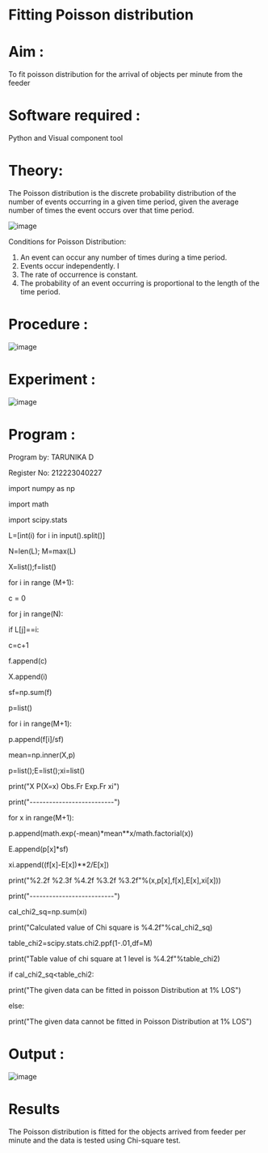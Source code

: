 # Fitting Poisson  distribution
# Aim : 

To fit poisson distribution for the arrival of objects per minute from the feeder

# Software required :  

Python and Visual component tool

# Theory:

The Poisson distribution is the discrete probability distribution of the number of events occurring in a given time period, given the average number of times the event occurs over that time period.

![image](https://user-images.githubusercontent.com/104613195/166248326-fd042076-8b0b-40c4-8b11-1d8e8fcb74db.png)

 Conditions for Poisson Distribution:

1. An event can occur any number of times during a time period.
2. Events occur independently. I
3. The rate of occurrence is constant.
4. The probability of an event occurring is proportional to the length of the time period. 
 
# Procedure :

![image](https://user-images.githubusercontent.com/104613195/166251988-d0c53205-6080-4f7b-ae4c-398178586637.png)

# Experiment :

![image](https://user-images.githubusercontent.com/103921593/230282876-f4a5afbf-cac1-4648-a1b0-c78840638a8e.png)

# Program :


Program by: TARUNIKA D

Register No: 212223040227

import numpy as np

import math

import scipy.stats

L=[int(i) for i in input().split()]

N=len(L); M=max(L)

X=list();f=list()

for i in range (M+1):

c = 0

for j in range(N):

if L[j]==i:

c=c+1

f.append(c)

X.append(i)

sf=np.sum(f)

p=list()

for i in range(M+1):

p.append(f[i]/sf)

mean=np.inner(X,p)

p=list();E=list();xi=list()

print("X P(X=x) Obs.Fr Exp.Fr xi")

print("--------------------------")

for x in range(M+1):

p.append(math.exp(-mean)*mean**x/math.factorial(x))

E.append(p[x]*sf)

xi.append((f[x]-E[x])**2/E[x])

print("%2.2f %2.3f %4.2f %3.2f %3.2f"%(x,p[x],f[x],E[x],xi[x]))

print("--------------------------")

cal_chi2_sq=np.sum(xi)

print("Calculated value of Chi square is %4.2f"%cal_chi2_sq)

table_chi2=scipy.stats.chi2.ppf(1-.01,df=M)

print("Table value of chi square at 1 level is %4.2f"%table_chi2)

if cal_chi2_sq<table_chi2:

print("The given data can be fitted in poisson Distribution at 1% LOS")

else:

print("The given data cannot be fitted in Poisson Distribution at 1% LOS")

# Output : 
![image](https://github.com/tarunikadamodaran/Poisson_distribution/assets/145633268/abc94995-3e6c-4d56-8d38-40288cd7a4c1)



# Results

The Poisson distribution is fitted for the objects arrived from feeder per minute and the data is tested using Chi-square test. 
 
